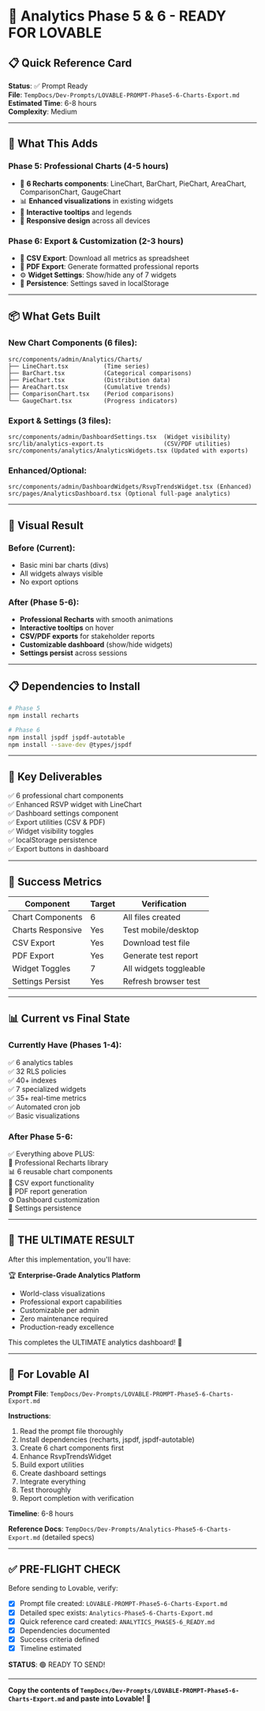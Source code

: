 # 🚀 Analytics Phase 5 & 6 - READY FOR LOVABLE

## 📋 Quick Reference Card

**Status**: ✅ Prompt Ready  
**File**: `TempDocs/Dev-Prompts/LOVABLE-PROMPT-Phase5-6-Charts-Export.md`  
**Estimated Time**: 6-8 hours  
**Complexity**: Medium

---

## 🎯 What This Adds

### Phase 5: Professional Charts (4-5 hours)
- 🎨 **6 Recharts components**: LineChart, BarChart, PieChart, AreaChart, ComparisonChart, GaugeChart
- 📊 **Enhanced visualizations** in existing widgets
- 🎨 **Interactive tooltips** and legends
- 📱 **Responsive design** across all devices

### Phase 6: Export & Customization (2-3 hours)
- 💾 **CSV Export**: Download all metrics as spreadsheet
- 📄 **PDF Export**: Generate formatted professional reports
- ⚙️ **Widget Settings**: Show/hide any of 7 widgets
- 💾 **Persistence**: Settings saved in localStorage

---

## 📦 What Gets Built

### New Chart Components (6 files):
```
src/components/admin/Analytics/Charts/
├── LineChart.tsx          (Time series)
├── BarChart.tsx           (Categorical comparisons)
├── PieChart.tsx           (Distribution data)
├── AreaChart.tsx          (Cumulative trends)
├── ComparisonChart.tsx    (Period comparisons)
└── GaugeChart.tsx         (Progress indicators)
```

### Export & Settings (3 files):
```
src/components/admin/DashboardSettings.tsx  (Widget visibility)
src/lib/analytics-export.ts                 (CSV/PDF utilities)
src/components/analytics/AnalyticsWidgets.tsx (Updated with exports)
```

### Enhanced/Optional:
```
src/components/admin/DashboardWidgets/RsvpTrendsWidget.tsx (Enhanced)
src/pages/AnalyticsDashboard.tsx (Optional full-page analytics)
```

---

## 🎨 Visual Result

### Before (Current):
- Basic mini bar charts (divs)
- All widgets always visible
- No export options

### After (Phase 5-6):
- **Professional Recharts** with smooth animations
- **Interactive tooltips** on hover
- **CSV/PDF exports** for stakeholder reports
- **Customizable dashboard** (show/hide widgets)
- **Settings persist** across sessions

---

## 📋 Dependencies to Install

```bash
# Phase 5
npm install recharts

# Phase 6
npm install jspdf jspdf-autotable
npm install --save-dev @types/jspdf
```

---

## 🧪 Key Deliverables

✅ 6 professional chart components  
✅ Enhanced RSVP widget with LineChart  
✅ Dashboard settings component  
✅ Export utilities (CSV & PDF)  
✅ Widget visibility toggles  
✅ localStorage persistence  
✅ Export buttons in dashboard  

---

## 🎯 Success Metrics

| Component | Target | Verification |
|-----------|--------|--------------|
| Chart Components | 6 | All files created |
| Charts Responsive | Yes | Test mobile/desktop |
| CSV Export | Yes | Download test file |
| PDF Export | Yes | Generate test report |
| Widget Toggles | 7 | All widgets toggleable |
| Settings Persist | Yes | Refresh browser test |

---

## 📊 Current vs Final State

### Currently Have (Phases 1-4):
✅ 6 analytics tables  
✅ 32 RLS policies  
✅ 40+ indexes  
✅ 7 specialized widgets  
✅ 35+ real-time metrics  
✅ Automated cron job  
✅ Basic visualizations  

### After Phase 5-6:
✅ Everything above PLUS:  
🎨 Professional Recharts library  
📊 6 reusable chart components  
💾 CSV export functionality  
📄 PDF report generation  
⚙️ Dashboard customization  
💾 Settings persistence  

---

## 🚀 THE ULTIMATE RESULT

After this implementation, you'll have:

🏆 **Enterprise-Grade Analytics Platform**
- World-class visualizations
- Professional export capabilities
- Customizable per admin
- Zero maintenance required
- Production-ready excellence

This completes the ULTIMATE analytics dashboard! 🎉

---

## 📝 For Lovable AI

**Prompt File**: `TempDocs/Dev-Prompts/LOVABLE-PROMPT-Phase5-6-Charts-Export.md`

**Instructions**:
1. Read the prompt file thoroughly
2. Install dependencies (recharts, jspdf, jspdf-autotable)
3. Create 6 chart components first
4. Enhance RsvpTrendsWidget
5. Build export utilities
6. Create dashboard settings
7. Integrate everything
8. Test thoroughly
9. Report completion with verification

**Timeline**: 6-8 hours

**Reference Docs**: `TempDocs/Dev-Prompts/Analytics-Phase5-6-Charts-Export.md` (detailed specs)

---

## ✅ PRE-FLIGHT CHECK

Before sending to Lovable, verify:
- [x] Prompt file created: `LOVABLE-PROMPT-Phase5-6-Charts-Export.md`
- [x] Detailed spec exists: `Analytics-Phase5-6-Charts-Export.md`
- [x] Quick reference card created: `ANALYTICS_PHASE5-6_READY.md`
- [x] Dependencies documented
- [x] Success criteria defined
- [x] Timeline estimated

**STATUS**: 🟢 READY TO SEND!

---

**Copy the contents of `TempDocs/Dev-Prompts/LOVABLE-PROMPT-Phase5-6-Charts-Export.md` and paste into Lovable!** 🚀

